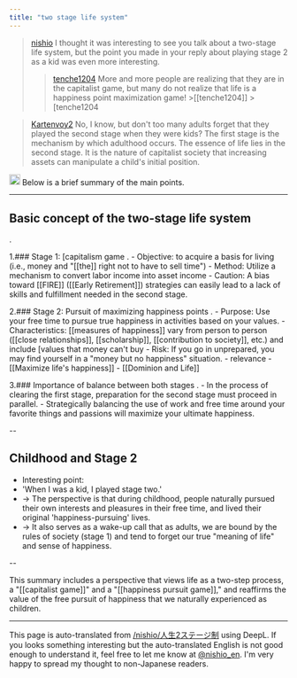 ```yaml
---
title: "two stage life system"
---
```


> [nishio](https://x.com/nishio/status/1888920253574602898) I thought it was interesting to see you talk about a two-stage life system, but the point you made in your reply about playing stage 2 as a kid was even more interesting.
>  >[tenche1204](https://x.com/tenche1204/status/1888920253574602898) More and more people are realizing that they are in the capitalist game, but many do not realize that life is a happiness point maximization game! >[[tenche1204]] >[tenche1204

> [Kartenvoy2](https://x.com/Kartenvoy2/status/1889236773722816760) No, I know, but don't too many adults forget that they played the second stage when they were kids?
>  The first stage is the mechanism by which adulthood occurs. The essence of life lies in the second stage.
>  It is the nature of capitalist society that increasing assets can manipulate a child's initial position.

<img src='https://scrapbox.io/api/pages/nishio-en/o3-mini-high/icon' alt='o3-mini-high.icon' height="19.5"/>
Below is a brief summary of the main points.

---

## Basic concept of the two-stage life system
.

1.### Stage 1: [capitalism game
.
    - Objective: to acquire a basis for living (i.e., money and "[[the]] right not to have to sell time")
        - Method: Utilize a mechanism to convert labor income into asset income
    - Caution: A bias toward [[FIRE]] ([[Early Retirement]]) strategies can easily lead to a lack of skills and fulfillment needed in the second stage.

2.### Stage 2: Pursuit of maximizing happiness points
.
    - Purpose: Use your free time to pursue true happiness in activities based on your values.
        - Characteristics: [[measures of happiness]] vary from person to person ([[close relationships]], [[scholarship]], [[contribution to society]], etc.) and include [values that money can't buy
    - Risk: If you go in unprepared, you may find yourself in a "money but no happiness" situation.
    - relevance
            - [[Maximize life's happiness]]
            - [[Dominion and Life]]

3.### Importance of balance between both stages
.
    - In the process of clearing the first stage, preparation for the second stage must proceed in parallel.
        - Strategically balancing the use of work and free time around your favorite things and passions will maximize your ultimate happiness.

--

## Childhood and Stage 2

- Interesting point:
- 'When I was a kid, I played stage two.'
- → The perspective is that during childhood, people naturally pursued their own interests and pleasures in their free time, and lived their original 'happiness-pursuing' lives.
- → It also serves as a wake-up call that as adults, we are bound by the rules of society (stage 1) and tend to forget our true "meaning of life" and sense of happiness.

--

This summary includes a perspective that views life as a two-step process, a "[[capitalist game]]" and a "[[happiness pursuit game]]," and reaffirms the value of the free pursuit of happiness that we naturally experienced as children.

---
This page is auto-translated from [/nishio/人生2ステージ制](https://scrapbox.io/nishio/人生2ステージ制) using DeepL. If you looks something interesting but the auto-translated English is not good enough to understand it, feel free to let me know at [@nishio_en](https://twitter.com/nishio_en). I'm very happy to spread my thought to non-Japanese readers.